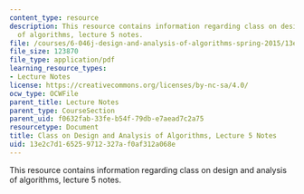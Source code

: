 ```yaml
---
content_type: resource
description: This resource contains information regarding class on design and analysis
  of algorithms, lecture 5 notes.
file: /courses/6-046j-design-and-analysis-of-algorithms-spring-2015/13e2c7d165259712327af0af312a068e_MIT6_046JS15_lec05.pdf
file_size: 123870
file_type: application/pdf
learning_resource_types:
- Lecture Notes
license: https://creativecommons.org/licenses/by-nc-sa/4.0/
ocw_type: OCWFile
parent_title: Lecture Notes
parent_type: CourseSection
parent_uid: f0632fab-33fe-b54f-79db-e7aead7c2a75
resourcetype: Document
title: Class on Design and Analysis of Algorithms, Lecture 5 Notes
uid: 13e2c7d1-6525-9712-327a-f0af312a068e
---
```

This resource contains information regarding class on design and analysis of algorithms, lecture 5 notes.
